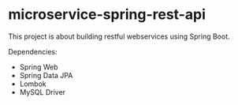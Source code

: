# microservice-spring-rest-api
This project is about building restful webservices using Spring Boot.

Dependencies:
* Spring Web
* Spring Data JPA
* Lombok
* MySQL Driver